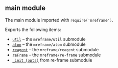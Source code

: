## main module

The main module imported with `require('mreframe')`.

Exports the following items:
* [`util`](util.md) – the `mreframe/util` submodule
* [`atom`](atom.md) – the `mreframe/atom` submodule
* [`reagent`](reagent.md) – the `mreframe/reagent` submodule
* [`reFrame`](re-frame.md) – the `mreframe/re-frame` submodule
* [`_init (opts)`](re-frame.md#_init-opts) from re-frame submodule
